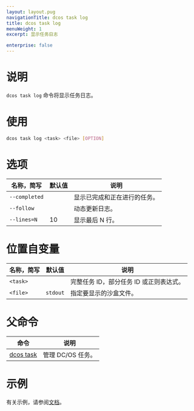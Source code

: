 ```yaml
---
layout: layout.pug
navigationTitle: dcos task log
title: dcos task log
menuWeight: 1
excerpt: 显示任务日志

enterprise: false
---
```



# 说明
`dcos task log` 命令将显示任务日志。

# 使用

```bash
dcos task log <task> <file> [OPTION]
```

# 选项

| 名称，简写 | 默认值 | 说明 |
|---------|-------------|-------------|
| `--completed` | | 显示已完成和正在进行的任务。|
| `--follow` | | 动态更新日志。|
| `--lines=N` | 10 | 显示最后 N 行。|

# 位置自变量

| 名称，简写 | 默认值 | 说明 |
|---------|-------------|-------------|
| `<task>` | | 完整任务 ID，部分任务 ID 或正则表达式。|
| `<file>`   |  `stdout` | 指定要显示的沙盒文件。|

# 父命令

| 命令 | 说明 |
|---------|-------------|
| [dcos task](/mesosphere/dcos/cn/1.11/cli/command-reference/dcos-task/) | 管理 DC/OS 任务。|

# 示例

有关示例，请参阅[文档](/mesosphere/dcos/cn/1.11/monitoring/logging/)。
